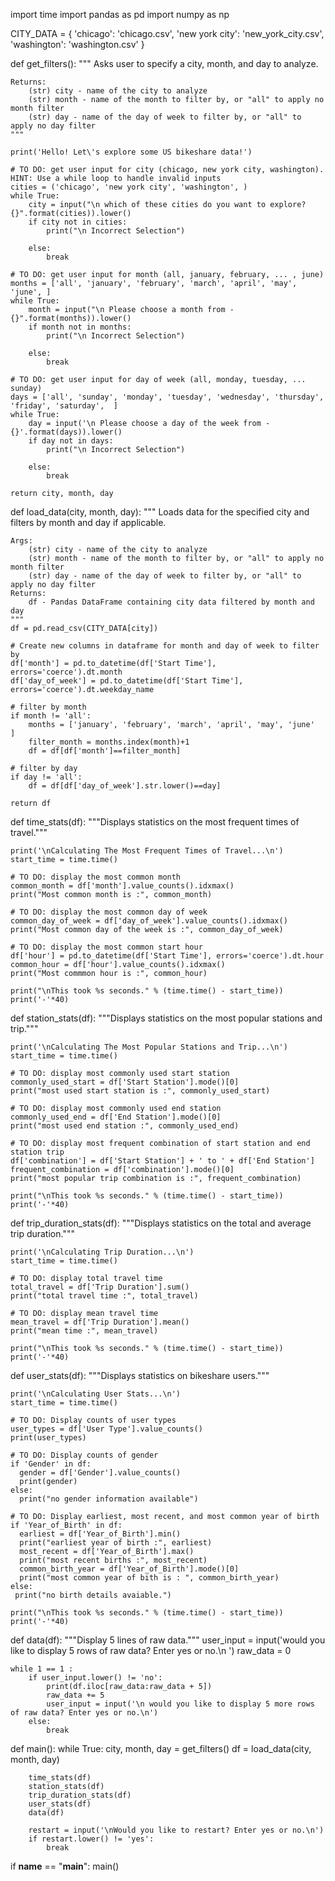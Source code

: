 import time
import pandas as pd
import numpy as np

CITY_DATA = { 'chicago': 'chicago.csv',
              'new york city': 'new_york_city.csv',
              'washington': 'washington.csv' }

def get_filters():
    """
    Asks user to specify a city, month, and day to analyze.

    Returns:
        (str) city - name of the city to analyze
        (str) month - name of the month to filter by, or "all" to apply no month filter
        (str) day - name of the day of week to filter by, or "all" to apply no day filter
    """

    print('Hello! Let\'s explore some US bikeshare data!')

    # TO DO: get user input for city (chicago, new york city, washington). HINT: Use a while loop to handle invalid inputs
    cities = ('chicago', 'new york city', 'washington', )
    while True:
        city = input("\n which of these cities do you want to explore? {}".format(cities)).lower()
        if city not in cities:
            print("\n Incorrect Selection")

        else:
            break

    # TO DO: get user input for month (all, january, february, ... , june)
    months = ['all', 'january', 'february', 'march', 'april', 'may', 'june', ]
    while True:
        month = input("\n Please choose a month from - {}".format(months)).lower()
        if month not in months:
            print("\n Incorrect Selection")

        else:
            break

    # TO DO: get user input for day of week (all, monday, tuesday, ... sunday)
    days = ['all', 'sunday', 'monday', 'tuesday', 'wednesday', 'thursday', 'friday', 'saturday',  ]
    while True:
        day = input('\n Please choose a day of the week from - {}'.format(days)).lower()
        if day not in days:
            print("\n Incorrect Selection")

        else:
            break

    return city, month, day


def load_data(city, month, day):
    """
    Loads data for the specified city and filters by month and day if applicable.

    Args:
        (str) city - name of the city to analyze
        (str) month - name of the month to filter by, or "all" to apply no month filter
        (str) day - name of the day of week to filter by, or "all" to apply no day filter
    Returns:
        df - Pandas DataFrame containing city data filtered by month and day
    """
    df = pd.read_csv(CITY_DATA[city])

    # Create new columns in dataframe for month and day of week to filter by    
    df['month'] = pd.to_datetime(df['Start Time'], errors='coerce').dt.month
    df['day_of_week'] = pd.to_datetime(df['Start Time'], errors='coerce').dt.weekday_name

    # filter by month
    if month != 'all':
        months = ['january', 'february', 'march', 'april', 'may', 'june'  ]
        filter_month = months.index(month)+1
        df = df[df['month']==filter_month]

    # filter by day
    if day != 'all':
        df = df[df['day_of_week'].str.lower()==day]

    return df

def time_stats(df):
    """Displays statistics on the most frequent times of travel."""

    print('\nCalculating The Most Frequent Times of Travel...\n')
    start_time = time.time()

    # TO DO: display the most common month
    common_month = df['month'].value_counts().idxmax()
    print("Most common month is :", common_month)

    # TO DO: display the most common day of week
    common_day_of_week = df['day_of_week'].value_counts().idxmax()
    print("Most common day of the week is :", common_day_of_week)

    # TO DO: display the most common start hour
    df['hour'] = pd.to_datetime(df['Start Time'], errors='coerce').dt.hour
    common_hour = df['hour'].value_counts().idxmax()
    print("Most commmon hour is :", common_hour)

    print("\nThis took %s seconds." % (time.time() - start_time))
    print('-'*40)

def station_stats(df):
    """Displays statistics on the most popular stations and trip."""

    print('\nCalculating The Most Popular Stations and Trip...\n')
    start_time = time.time()

    # TO DO: display most commonly used start station
    commonly_used_start = df['Start Station'].mode()[0]
    print("most used start station is :", commonly_used_start)

    # TO DO: display most commonly used end station
    commonly_used_end = df['End Station'].mode()[0]
    print("most used end station :", commonly_used_end)

    # TO DO: display most frequent combination of start station and end station trip
    df['combination'] = df['Start Station'] + ' to ' + df['End Station']
    frequent_combination = df['combination'].mode()[0]
    print("most popular trip combination is :", frequent_combination)

    print("\nThis took %s seconds." % (time.time() - start_time))
    print('-'*40)

def trip_duration_stats(df):
    """Displays statistics on the total and average trip duration."""

    print('\nCalculating Trip Duration...\n')
    start_time = time.time()

    # TO DO: display total travel time
    total_travel = df['Trip Duration'].sum()
    print("total travel time :", total_travel)

    # TO DO: display mean travel time
    mean_travel = df['Trip Duration'].mean()
    print("mean time :", mean_travel)

    print("\nThis took %s seconds." % (time.time() - start_time))
    print('-'*40)

def user_stats(df):
    """Displays statistics on bikeshare users."""

    print('\nCalculating User Stats...\n')
    start_time = time.time()

    # TO DO: Display counts of user types
    user_types = df['User Type'].value_counts()
    print(user_types)

    # TO DO: Display counts of gender
    if 'Gender' in df:
      gender = df['Gender'].value_counts()
      print(gender)
    else:
      print("no gender information available")

    # TO DO: Display earliest, most recent, and most common year of birth
    if 'Year_of_Birth' in df:
      earliest = df['Year_of_Birth'].min()
      print("earliest year of birth :", earliest)
      most_recent = df['Year_of_Birth'].max()
      print("most recent births :", most_recent)
      common_birth_year = df['Year_of_Birth'].mode()[0]
      print("most common year of bith is : ", common_birth_year)
    else:
     print("no birth details avaiable.")

    print("\nThis took %s seconds." % (time.time() - start_time))
    print('-'*40)   


def data(df):
    """Display 5 lines of raw data."""
    user_input = input('would you like to display 5 rows of raw data? Enter yes or no.\n ')
    raw_data = 0

    while 1 == 1 :
        if user_input.lower() != 'no':
            print(df.iloc[raw_data:raw_data + 5])
            raw_data += 5
            user_input = input('\n would you like to display 5 more rows of raw data? Enter yes or no.\n')
        else:
            break

def main():
    while True:
        city, month, day = get_filters()
        df = load_data(city, month, day)

        time_stats(df)
        station_stats(df)
        trip_duration_stats(df)
        user_stats(df)
        data(df)

        restart = input('\nWould you like to restart? Enter yes or no.\n')
        if restart.lower() != 'yes':
            break


if __name__ == "__main__":
	main()
